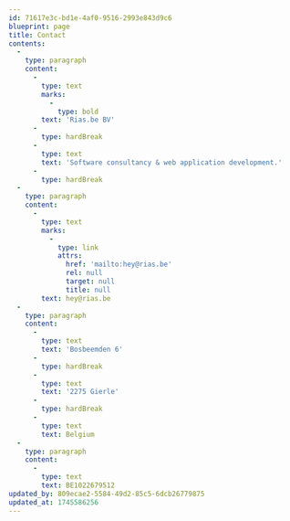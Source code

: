 ```yaml
---
id: 71617e3c-bd1e-4af0-9516-2993e843d9c6
blueprint: page
title: Contact
contents:
  -
    type: paragraph
    content:
      -
        type: text
        marks:
          -
            type: bold
        text: 'Rias.be BV'
      -
        type: hardBreak
      -
        type: text
        text: 'Software consultancy & web application development.'
      -
        type: hardBreak
  -
    type: paragraph
    content:
      -
        type: text
        marks:
          -
            type: link
            attrs:
              href: 'mailto:hey@rias.be'
              rel: null
              target: null
              title: null
        text: hey@rias.be
  -
    type: paragraph
    content:
      -
        type: text
        text: 'Bosbeemden 6'
      -
        type: hardBreak
      -
        type: text
        text: '2275 Gierle'
      -
        type: hardBreak
      -
        type: text
        text: Belgium
  -
    type: paragraph
    content:
      -
        type: text
        text: BE1022679512
updated_by: 809ecae2-5584-49d2-85c5-6dcb26779875
updated_at: 1745586256
---
```

